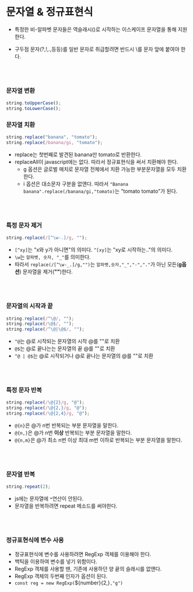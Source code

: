 # 문자열 & 정규표현식

- 특정한 비-알파벳 문자들은 역슬래시(\)로 시작하는 이스케이프 문자열을 통해 지원한다.

- 구두점 문자(?,!,.,등등)를 일반 문자로 취급할려면 반드시 \를 문자 앞에 붙여야 한다.

<br>
<br>

### 문자열 변환

```js
string.toUpperCase();
string.toLowerCase();
```

### 문자열 치환

```js
string.replace("banana", "tomato");
string.replace(/banana/gi, "tomato");
```

- replace는 첫번째로 발견된 banana만 tomato로 반환한다.
- replaceAll이 javascript에는 없다. 따라서 정규표현식을 써서 치환해야 한다.
  - g 옵션은 글로벌 매치로 문자열 전체에서 치환 가능한 부분문자열을 모두 치환한다.
  - i 옵션은 대소문자 구분을 없앤다. 따라서 `"Banana banana".replace(/banana/gi,"tomato)`는 "tomato tomato"가 된다.

<br>
<br>

### 특정 문자 제거

```js
string.replace(/[^\w-.]/g, "");
```

- `[^xy]`는 "x와 y가 아니면"의 의미다. `^[xy]`는 "xy로 시작하는.."의 의미다.
- `\w`는 `알파벳, 숫자, "_"`를 의미한다.
- 따라서 `replace(/[^\w-_.]/g,"")`는 `알파벳,숫자,"_","-","."`가 아닌 모든(**g옵션**) 문자열을 제거(**""**)한다.

<br>
<br>

### 문자열의 시작과 끝

```js
string.replace(/^\@/, "");
string.replace(/\@$/, "");
string.replace(/^\@|\@$/, "");
```

- `^@`는 @로 시작되는 문자열의 시작 @를 ""로 치환
- `@$`는 @로 끝나는는 문자열의 끝 @를 ""로 치환
- `^@ | @$`는 @로 시작되거나 @로 끝나는 문자열의 @를 ""로 치환

<br>
<br>

### 특정 문자 반복

```js
string.replace(/\@{2}/g, "@");
string.replace(/\@{2,}/g, "@");
string.replace(/\@{2,4}/g, "@");
```

- `@{n}`은 @가 n번 반복되는 부분 문자열을 말한다.
- `@{n,}`은 @가 n번 **이상** 반복되는 부분 문자열을 말한다.
- `@{n,m}`은 @가 최소 n번 이상 최대 m번 이하로 반복되는 부분 문자열을 말한다.

<br>
<br>

### 문자열 반복

```js
string.repeat(2);
```

- js에는 문자열에 `*`연산이 안된다.
- 문자열을 반복하려면 repeat 메소드를 써야한다.

<br>
<br>

### 정규표현식에 변수 사용

- 정규표현식에 변수를 사용하려면 RegExp 객체를 이용해야 한다.
- 백틱을 이용하여 변수를 넣기 위함이다.
- RegExp 객체를 사용할 땐, 기존에 사용하던 양 끝의 슬래시를 없앤다.
- RegExp 객체의 두번째 인자가 옵션이 된다.
- `const reg = new RegExp(`${number}{2,}`,"g")`
